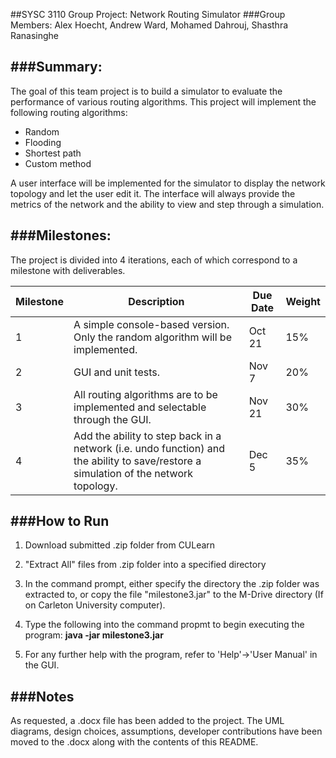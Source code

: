 ##SYSC 3110 Group Project: Network Routing Simulator
###Group Members: Alex Hoecht, Andrew Ward, Mohamed Dahrouj, Shasthra Ranasinghe

###Summary:
----------------------------------------------
The goal of this team project is to build a simulator to evaluate the performance of various routing
algorithms. This project will implement the following routing algorithms:
* Random
* Flooding
* Shortest path
* Custom method

A user interface will be implemented for the simulator to display the network topology and let the user edit it. The interface will always provide the metrics of the network and the ability to view and step through a simulation.

###Milestones:
----------------------------------------------
The project is divided into 4 iterations, each of which correspond to a milestone with deliverables.

| Milestone | Description| Due Date      | Weight|
| --------- | ---------- |-------------- |-------|
| 1         | A simple console-based version. Only the random algorithm will be implemented. | Oct 21 | 15%|
| 2         | GUI and unit tests.  |Nov 7| 20% |
| 3         | All routing algorithms are to be implemented and selectable through the GUI. |Nov 21 | 30%|
| 4         | Add the ability to step back in a network (i.e. undo function) and the ability to save/restore a simulation of the network topology.  | Dec 5 | 35%|


###How to Run
----------------------------------------------
1) Download submitted .zip folder from CULearn

2) "Extract All" files from .zip folder into a specified directory

3) In the command prompt, either specify the directory the .zip folder was extracted to, or copy the file "milestone3.jar" to the
   M-Drive directory (If on Carleton University computer).
   
4) Type the following into the command propmt to begin executing the program: **java -jar milestone3.jar**

5) For any further help with the program, refer to 'Help'->'User Manual' in the GUI.


###Notes
----------------------------------------------
As requested, a .docx file has been added to the project. The UML diagrams, design choices, assumptions, developer contributions have been moved to the .docx along with the contents of this README.
